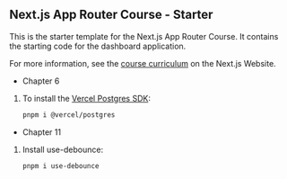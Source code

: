 ## Next.js App Router Course - Starter

This is the starter template for the Next.js App Router Course. It contains the starting code for the dashboard application.

For more information, see the [course curriculum](https://nextjs.org/learn) on the Next.js Website.

- Chapter 6
1. To install the [Vercel Postgres SDK](https://vercel.com/docs/storage/vercel-postgres/sdk):
	```bash
	pnpm i @vercel/postgres
	```

- Chapter 11
1. Install use-debounce:
	```bash
	pnpm i use-debounce
	```

